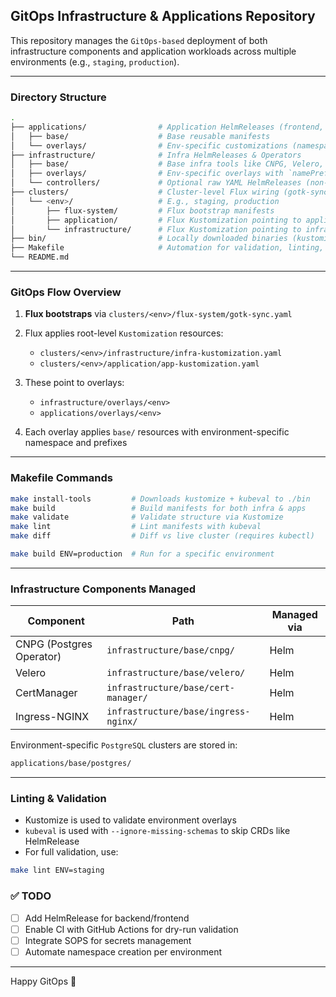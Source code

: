 ## GitOps Infrastructure & Applications Repository

This repository manages the `GitOps-based` deployment of both infrastructure components and application workloads across multiple environments (e.g., `staging`, `production`).

---

### Directory Structure

```bash
.
├── applications/                # Application HelmReleases (frontend, backend, postgres)
│   ├── base/                    # Base reusable manifests
│   └── overlays/                # Env-specific customizations (namespace, prefixes)
├── infrastructure/              # Infra HelmReleases & Operators
│   ├── base/                    # Base infra tools like CNPG, Velero, NGINX, CertManager
│   ├── overlays/                # Env-specific overlays with `namePrefix` and `namespace`
│   └── controllers/             # Optional raw YAML HelmReleases (non-Helm-managed)
├── clusters/                    # Cluster-level Flux wiring (gotk-sync + root Kustomizations)
│   └── <env>/                   # E.g., staging, production
│       ├── flux-system/         # Flux bootstrap manifests
│       ├── application/         # Flux Kustomization pointing to applications/overlays/<env>
│       └── infrastructure/      # Flux Kustomization pointing to infrastructure/overlays/<env>
├── bin/                         # Locally downloaded binaries (kustomize, kubeval)
├── Makefile                     # Automation for validation, linting, and build
└── README.md
```

---

### GitOps Flow Overview

1. **Flux bootstraps** via `clusters/<env>/flux-system/gotk-sync.yaml`
2. Flux applies root-level `Kustomization` resources:

    * `clusters/<env>/infrastructure/infra-kustomization.yaml`
    * `clusters/<env>/application/app-kustomization.yaml`
3. These point to overlays:

    * `infrastructure/overlays/<env>`
    * `applications/overlays/<env>`
4. Each overlay applies `base/` resources with environment-specific namespace and prefixes

---

### Makefile Commands

```bash
make install-tools         # Downloads kustomize + kubeval to ./bin
make build                 # Build manifests for both infra & apps
make validate              # Validate structure via Kustomize
make lint                  # Lint manifests with kubeval
make diff                  # Diff vs live cluster (requires kubectl)

make build ENV=production  # Run for a specific environment
```

---

### Infrastructure Components Managed

| Component                | Path                                 | Managed via |
| ------------------------ | ------------------------------------ | ----------- |
| CNPG (Postgres Operator) | `infrastructure/base/cnpg/`          | Helm        |
| Velero                   | `infrastructure/base/velero/`        | Helm        |
| CertManager              | `infrastructure/base/cert-manager/`  | Helm        |
| Ingress-NGINX            | `infrastructure/base/ingress-nginx/` | Helm        |

Environment-specific `PostgreSQL` clusters are stored in:

```bash
applications/base/postgres/
```

---

### Linting & Validation

* Kustomize is used to validate environment overlays
* `kubeval` is used with `--ignore-missing-schemas` to skip CRDs like HelmRelease
* For full validation, use:

```bash
make lint ENV=staging
```

### ✅ TODO

* [ ] Add HelmRelease for backend/frontend
* [ ] Enable CI with GitHub Actions for dry-run validation
* [ ] Integrate SOPS for secrets management
* [ ] Automate namespace creation per environment

---

Happy GitOps 🚀
